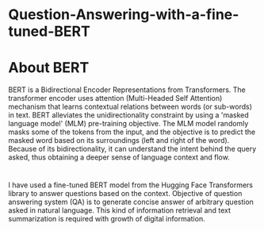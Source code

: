 # Question-Answering-with-a-fine-tuned-BERT

# About BERT

BERT is a Bidirectional Encoder Representations from Transformers. The transformer encoder uses attention (Multi-Headed Self Attention) mechanism that learns contextual relations between words (or sub-words) in text. BERT alleviates the unidirectionality constraint by using a 'masked language model' (MLM) pre-training objective. The MLM model randomly masks some of the tokens from the input, and the objective is to predict the masked word based on its surroundings (left and right of the word). Because of its bidirectionality, it can understand the intent behind the query asked, thus obtaining a deeper sense of language context and flow.

#

I have used a fine-tuned BERT model from the Hugging Face Transformers library to answer questions based on the context. Objective of question answering system (QA) is to generate concise answer of arbitrary question asked in natural language. This kind of information retrieval and text summarization is required with growth of digital information.
